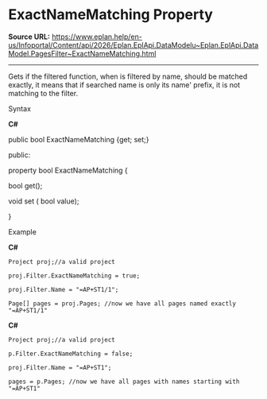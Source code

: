 # ExactNameMatching Property

**Source URL:** https://www.eplan.help/en-us/Infoportal/Content/api/2026/Eplan.EplApi.DataModelu~Eplan.EplApi.DataModel.PagesFilter~ExactNameMatching.html

---

Gets if the filtered function, when is filtered by name, should be matched exactly, it means that if searched name is only its name' prefix, it is not matching to the filter.

Syntax

**C#**



public bool ExactNameMatching {get; set;}

public:

property bool ExactNameMatching {

   bool get();

   void set (    bool value);

}


Example

**C#**

```
Project proj;//a valid project

proj.Filter.ExactNameMatching = true;

proj.Filter.Name = "=AP+ST1/1";

Page[] pages = proj.Pages; //now we have all pages named exactly "=AP+ST1/1"
```

**C#**

```
Project proj;//a valid project

p.Filter.ExactNameMatching = false;

proj.Filter.Name = "=AP+ST1";

pages = p.Pages; //now we have all pages with names starting with "=AP+ST1"
```
